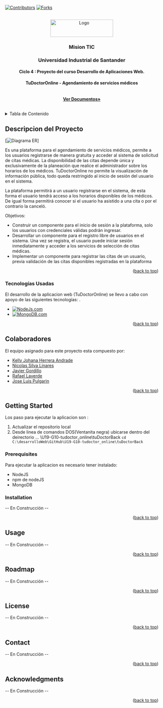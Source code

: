 <a name="readme-top"></a>

[![Contributors][contributors-shield]][contributors-url]
[![Forks][forks-shield]][forks-url]

<!-- PROJECT LOGO -->
<br />
<div align="center">
  <a href="https://github.com/joselpulgarin/consultorio">
    <img src="images/logo.png" alt="Logo" width="206" height="57">
  </a>

  <h3 align="center"> Mision TIC</h3>
  <h3 align="center"> Universidad Industrial de Santander</h3>
  <h4 align="center">Ciclo 4 : Proyecto del curso Desarrollo de Aplicaciones Web.</h4>
  <h4 align="center">TuDoctorOnline - Agendamiento de servicios médicos</h4>

  <p align="center">
    <br />
    <a href="https://github.com/joselpulgarin/consultorio"><strong>Ver Documentos»</strong></a>
    <br />
    <br />
    <!--<a href="https://github.com/joselpulgarin/consultorio">View Demo</a>
    ·
    <a href="https://github.com/joselpulgarin/U19-G10-tudoctor_online/issues">Report Bug</a>
    ·
    <a href="https://github.com/joselpulgarin/U19-G10-tudoctor_online/issues">Request Feature</a>-->
  </p>
</div>

<!-- TABLE OF CONTENTS -->
<details>
  <summary>Tabla de Contenido</summary>
  <ol>
    <li>
      <a href="#descripcion-del-proyecto">Descripcion del proyecto</a>
      <ul>
        <li><a href="#tecnologías-usadas">Tecnologías usadas</a></li>
      </ul>
    </li>
    <li><a href="#colaboradores">Colaboradores</a></li>
    <li>
      <a href="#getting-started">Getting Started</a>
      <ul>
        <li><a href="#prerequisites">Prerrequisitos</a></li>
        <li><a href="#installation">Instalación</a></li>
      </ul>
    </li>
    <li><a href="#usage">Uso</a></li>
    <li><a href="#roadmap">Roadmap</a></li>
    <li><a href="#license">License</a></li>
    <li><a href="#contact">Contact</a></li>
    <li><a href="#acknowledgments">Acknowledgments</a></li>
  </ol>
</details>





<!-- ABOUT THE PROJECT -->
## Descripcion del Proyecto
[![Diagrama ER][diagrama-er]]

<!--
[![Product Name Screen Shot][product-screenshot]]
-->
Es una plataforma para el agendamiento de servicios médicos, permite a los usuarios registrarse de manera gratuita y acceder al sistema de solicitud de citas médicas. La disponibilidad de las citas depende única y exclusivamente de la planeación que realice el administrador sobre los horarios de los médicos. TuDoctorOnline no permite la visualización de información pública, todo queda restringido al inicio de sesión del usuario en el sistema.

La plataforma permitirá a un usuario registrarse en el sistema, de esta forma el usuario tendrá acceso a los horarios disponibles de los médicos. De igual forma permitirá conocer si el usuario ha asistido a una cita o por el contrario la canceló.

Objetivos:
* Construir un componente para el inicio de sesión a la plataforma, solo los usuarios con credenciales válidas podrán ingresar.
* Desarrollar un componente para el registro libre de usuarios en el sistema. Una vez se registra, el usuario puede iniciar sesión inmediatamente y acceder a los servicios de selección de citas médicas. 
* Implementar un componente para registrar las citas de un usuario, previa validación de las citas disponibles registradas en la plataforma


<p align="right">(<a href="#readme-top">back to top</a>)</p>



### Tecnologías Usadas

El desarrollo de la aplicacion web (TuDoctorOnline) se llevo a cabo con apoyo de las siguientes tecnologías: .

* [![NodeJs.com][Node.com]][Node-url]
* [![MongoDB.com][Mongo.com]][Mongo-url]
<!--* [![Spring.io][Spring.io]][Spring-url]
* [![Bootstrap.com][Bootstrap.com]][Bootstrap-url]
* [![JQuery.com][JQuery.com]][JQuery-url]
* [![Thymeleaf.org][Thymeleaf.org]][Thymeleaf-url]-->

<p align="right">(<a href="#readme-top">back to top</a>)</p>

<!-- CONTRIBUTING -->
## Colaboradores
El equipo asignado para este proyecto esta compuesto por:

* [Kelly Johana Herrera Andrade](https://github.com/kly-herrera)
* [Nicolas Silva Linares](https://github.com/nsilvali)
* [Javier Gordillo](https://github.com/JavierGordillo)
* [Rafael Laverde](https://github.com/Rafaellaverde)
* [Jose Luis Pulgarin](https://github.com/joselpulgarin)


<p align="right">(<a href="#readme-top">back to top</a>)</p>


<!-- GETTING STARTED -->
## Getting Started
Los paso para ejecutar la aplicacion son :
1. Actualizar el repositorio local
2. Desde linea de comandos DOS(Ventanita negra) ubicarse dentro del deirectorio ... \U19-G10-tudoctor_online\tuDoctorBack
     ```cd C:\desarrolloWeb\GitHub\U19-G10-tudoctor_online\tuDoctorBack ```
  

### Prerequisites
Para ejecutar la aplicacion es necesario tener instalado:
* NodeJS
* npm de nodeJS
* MongoDB

### Installation
-- En Construcción --
<!--
_Below is an example of how you can instruct your audience on installing and setting up your app. This template doesn't rely on any external dependencies or services._

1. Get a free API Key at [https://example.com](https://example.com)
2. Clone the repo
   ```sh
   git clone https://github.com/your_username_/Project-Name.git
   ```
3. Install NPM packages
   ```sh
   npm install
   ```
4. Enter your API in `config.js`
   ```js
   const API_KEY = 'ENTER YOUR API';
   ```
-->

<p align="right">(<a href="#readme-top">back to top</a>)</p>



<!-- USAGE EXAMPLES -->
## Usage
-- En Construcción --
<!--
Use this space to show useful examples of how a project can be used. Additional screenshots, code examples and demos work well in this space. You may also link to more resources.

_For more examples, please refer to the [Documentation](https://example.com)_
-->

<p align="right">(<a href="#readme-top">back to top</a>)</p>



<!-- ROADMAP -->
## Roadmap
-- En Construcción --
<!--
- [x] Add Changelog
- [x] Add back to top links
- [ ] Add Additional Templates w/ Examples
- [ ] Add "components" document to easily copy & paste sections of the readme
- [ ] Multi-language Support
    - [ ] Chinese
    - [ ] Spanish

See the [open issues](https://github.com/othneildrew/Best-README-Template/issues) for a full list of proposed features (and known issues).
-->

<p align="right">(<a href="#readme-top">back to top</a>)</p>






<!-- LICENSE -->
## License
-- En Construcción --
<!--
Distributed under the MIT License. See `LICENSE.txt` for more information.
-->

<p align="right">(<a href="#readme-top">back to top</a>)</p>



<!-- CONTACT -->
## Contact
-- En Construcción --
<!--
Your Name - [@your_twitter](https://twitter.com/your_username) - email@example.com

Project Link: [https://github.com/your_username/repo_name](https://github.com/your_username/repo_name)
-->

<p align="right">(<a href="#readme-top">back to top</a>)</p>



<!-- ACKNOWLEDGMENTS -->
## Acknowledgments
-- En Construcción --
<!--
Use this space to list resources you find helpful and would like to give credit to. I've included a few of my favorites to kick things off!

* [Choose an Open Source License](https://choosealicense.com)
* [GitHub Emoji Cheat Sheet](https://www.webpagefx.com/tools/emoji-cheat-sheet)
* [Malven's Flexbox Cheatsheet](https://flexbox.malven.co/)
* [Malven's Grid Cheatsheet](https://grid.malven.co/)
* [Img Shields](https://shields.io)
* [GitHub Pages](https://pages.github.com)
* [Font Awesome](https://fontawesome.com)
* [React Icons](https://react-icons.github.io/react-icons/search)
-->

<p align="right">(<a href="#readme-top">back to top</a>)</p>


<!-- MARKDOWN LINKS & IMAGES -->
[contributors-shield]: https://img.shields.io/github/contributors/joselpulgarin/consultorio.svg?style=for-the-badge
[contributors-url]: https://github.com/joselpulgarin/consultorio/graphs/contributors
[forks-shield]: https://img.shields.io/github/forks/joselpulgarin/consultorio.svg?style=for-the-badge
[forks-url]: https://github.com/joselpulgarin/consultorio/network/members
[product-screenshot]: images/screenshot.png
[diagrama-er]: images/ERDDiagram.png
[Node.com]: https://img.shields.io/badge/NodeJs-339933?style=plastic&logo=node.js&logoColor=white
[Node-url]: https://nodejs.org/en/  
[Spring.io]: https://img.shields.io/badge/Springboot-6DB33F?style=plastic&logo=springboot&logoColor=white
[Spring-url]: https://spring.io/projects/spring-boot/
[Bootstrap.com]: https://img.shields.io/badge/Bootstrap-563D7C?style=plastic&logo=bootstrap&logoColor=white
[Bootstrap-url]: https://getbootstrap.com
[JQuery.com]: https://img.shields.io/badge/jQuery-0769AD?style=plastic&logo=jquery&logoColor=white
[JQuery-url]: https://jquery.com 
[Thymeleaf.org]: https://img.shields.io/badge/Thymeleaf-6DB33F?style=plastic&logo=thymeleaf&logoColor=white
[Thymeleaf-url]: https://www.thymeleaf.org/
[Mongo.com]: https://img.shields.io/badge/MongoDB-47A248?style=plastic&logo=mongodb&logoColor=white
[Mongo-url]: https://www.mongodb.com/

